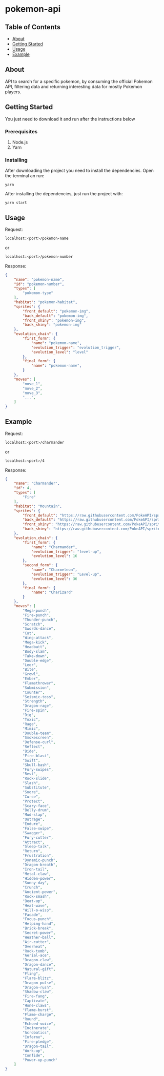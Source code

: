# pokemon-api

## Table of Contents

- [About](#about)
- [Getting Started](#getting_started)
- [Usage](#usage)
- [Example](#example)

## About <a name = "about"></a>

API to search for a specific pokemon, by consuming the official Pokemon API, filtering data and returning interesting data for mostly Pokemon players. 

## Getting Started <a name = "getting_started"></a>

You just need to download it and run after the instructions below

### Prerequisites

1. Node.js
2. Yarn


### Installing

After downloading the project you need to install the dependencies. Open the terminal an run:

```
yarn
```

After installing the dependencies, just run the project with:

```
yarn start
```

## Usage <a name = "usage"></a>

Request:

```bash
localhost:<port>/pokemon-name
```
or

```bash
localhost:<port>/pokemon-number
```

Response:
```json
{
    "name": "pokemon-name",
    "id": "pokemon-number",
    "types": [
        "pokemon-type"
    ],
    "habitat": "pokemon-habitat",
    "sprites": {
        "front_default": "pokemon-img",
        "back_default": "pokemon-img",
        "front_shiny": "pokemon-img",
        "back_shiny": "pokemon-img"
    },
    "evolution_chain": {
        "first_form": {
            "name": "pokemon-name",
            "evolution_trigger": "evolution_trigger",
            "evolution_level": "level"
        },
        "final_form": {
            "name": "pokemon-name",
        }
    },
    "moves": [
        "move_1",
        "move_2",
        "move_3",
        "...",
    ]
}
```

## Example <a name = "example"></a>

Request:

```bash
localhost:<port>/charmander
```
or

```bash
localhost:<port>/4
```

Response:
```json
{
    "name": "Charmander",
    "id": 4,
    "types": [
        "Fire"
    ],
    "habitat": "Mountain",
    "sprites": {
        "front_default": "https://raw.githubusercontent.com/PokeAPI/sprites/master/sprites/pokemon/4.png",
        "back_default": "https://raw.githubusercontent.com/PokeAPI/sprites/master/sprites/pokemon/back/4.png",
        "front_shiny": "https://raw.githubusercontent.com/PokeAPI/sprites/master/sprites/pokemon/shiny/4.png",
        "back_shiny": "https://raw.githubusercontent.com/PokeAPI/sprites/master/sprites/pokemon/back/shiny/4.png"
    },
    "evolution_chain": {
        "first_form": {
            "name": "Charmander",
            "evolution_trigger": "level-up",
            "evolution_level": 16
        },
        "second_form": {
            "name": "Charmeleon",
            "evolution_trigger": "Level-up",
            "evolution_level": 36
        },
        "final_form": {
            "name": "Charizard"
        }
    },
    "moves": [
        "Mega-punch",
        "Fire-punch",
        "Thunder-punch",
        "Scratch",
        "Swords-dance",
        "Cut",
        "Wing-attack",
        "Mega-kick",
        "Headbutt",
        "Body-slam",
        "Take-down",
        "Double-edge",
        "Leer",
        "Bite",
        "Growl",
        "Ember",
        "Flamethrower",
        "Submission",
        "Counter",
        "Seismic-toss",
        "Strength",
        "Dragon-rage",
        "Fire-spin",
        "Dig",
        "Toxic",
        "Rage",
        "Mimic",
        "Double-team",
        "Smokescreen",
        "Defense-curl",
        "Reflect",
        "Bide",
        "Fire-blast",
        "Swift",
        "Skull-bash",
        "Fury-swipes",
        "Rest",
        "Rock-slide",
        "Slash",
        "Substitute",
        "Snore",
        "Curse",
        "Protect",
        "Scary-face",
        "Belly-drum",
        "Mud-slap",
        "Outrage",
        "Endure",
        "False-swipe",
        "Swagger",
        "Fury-cutter",
        "Attract",
        "Sleep-talk",
        "Return",
        "Frustration",
        "Dynamic-punch",
        "Dragon-breath",
        "Iron-tail",
        "Metal-claw",
        "Hidden-power",
        "Sunny-day",
        "Crunch",
        "Ancient-power",
        "Rock-smash",
        "Beat-up",
        "Heat-wave",
        "Will-o-wisp",
        "Facade",
        "Focus-punch",
        "Helping-hand",
        "Brick-break",
        "Secret-power",
        "Weather-ball",
        "Air-cutter",
        "Overheat",
        "Rock-tomb",
        "Aerial-ace",
        "Dragon-claw",
        "Dragon-dance",
        "Natural-gift",
        "Fling",
        "Flare-blitz",
        "Dragon-pulse",
        "Dragon-rush",
        "Shadow-claw",
        "Fire-fang",
        "Captivate",
        "Hone-claws",
        "Flame-burst",
        "Flame-charge",
        "Round",
        "Echoed-voice",
        "Incinerate",
        "Acrobatics",
        "Inferno",
        "Fire-pledge",
        "Dragon-tail",
        "Work-up",
        "Confide",
        "Power-up-punch"
    ]
}
```